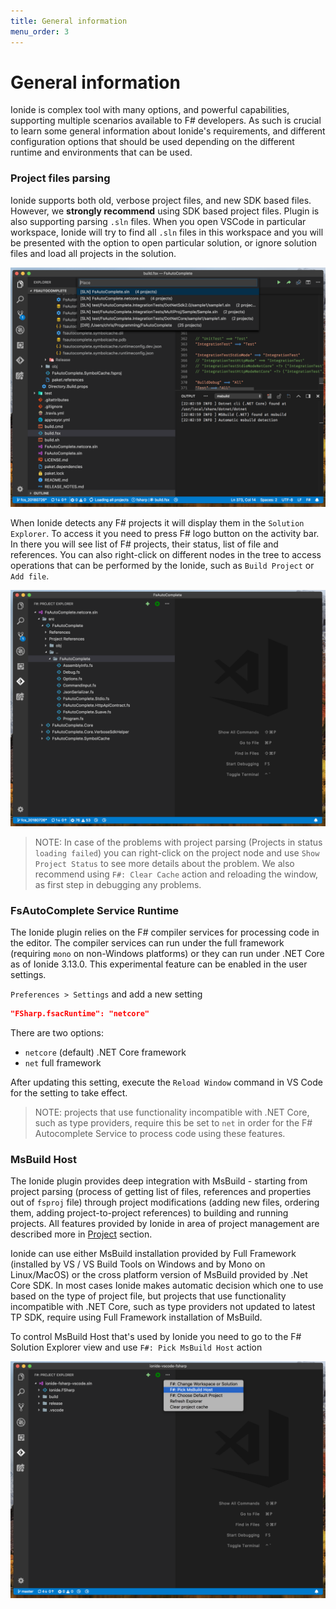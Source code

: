 ```yaml
---
title: General information
menu_order: 3
---
```


# General information

Ionide is complex tool with many options, and powerful capabilities, supporting multiple scenarios available to F# developers. As such is crucial to learn some general information about Ionide's requirements, and different configuration options that should be used depending on the different runtime and environments that can be used.

### Project files parsing

Ionide supports both old, verbose project files, and new SDK based files. However, we **strongly recommend** using SDK based project files. Plugin is also supporting parsing `.sln` files. When you open VSCode in particular workspace, Ionide will try to find all `.sln` files in this workspace and you will be presented with the option to open particular solution, or ignore solution files and load all projects in the solution.

<img class="gif" src="/static/images/chooseSolution.png" />


When Ionide detects any F# projects it will display them in the `Solution Explorer`. To access it you need to press F# logo button on the activity bar. In there you will see list of F# projects, their status, list of file and references. You can also right-click on different nodes in the tree to access operations that can be performed by the Ionide, such as `Build Project` or `Add file`.

<img class="gif" src="/static/images/projectExplorer.png" />

> NOTE: In case of the problems with project parsing (Projects in status `loading failed`) you can right-click on the project node and use `Show Project Status` to see more details about the problem. We also recommend using `F#: Clear Cache` action and reloading the window, as first step in debugging any problems.

### FsAutoComplete Service Runtime

The Ionide plugin relies on the F# compiler services for processing code in the editor.  The compiler services can run under the full framework (requiring `mono` on non-Windows platforms) or they can run under .NET Core as of Ionide 3.13.0.  This experimental feature can be enabled in the user settings.

`Preferences > Settings` and add a new setting
```json
"FSharp.fsacRuntime": "netcore"
```

There are two options:

* `netcore` (default) .NET Core framework
* `net`  full framework

After updating this setting, execute the `Reload Window` command in VS Code for the setting to take effect.

> NOTE: projects that use functionality incompatible with .NET Core, such as type providers, require this be set to `net` in order for the F# Autocomplete Service to process code using these features.

### MsBuild Host

The Ionide plugin provides deep integration with MsBuild - starting from project parsing (process of getting list of files, references and properties out of `fsproj` file) through project modifications (adding new files, ordering them, adding project-to-project references) to building and running projects. All features provided by Ionide in area of project management are described more in [Project](project) section.

Ionide can use either MsBuild installation provided by Full Framework (installed by VS / VS Build Tools on Windows and by Mono on Linux/MacOS) or the cross platform version of MsBuild provided by .Net Core SDK. In most cases Ionide makes automatic decision which one to use based on the type of project file, but projects that use functionality incompatible with .NET Core, such as type providers not updated to latest TP SDK, require using Full Framework installation of MsBuild.

To control MsBuild Host that's used by Ionide you need to go to the F# Solution Explorer view and use `F#: Pick MsBuild Host` action

<img class="gif" src="/static/images/pickMsBuildHost.png" />